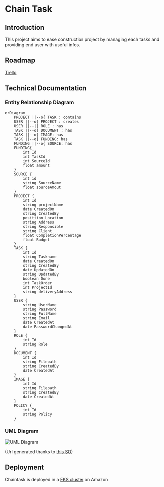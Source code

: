 # Chain Task



## Introduction 

This project aims to ease construction project by managing each tasks and providing end user with useful infos.

## Roadmap

[Trello](https://trello.com/b/DyvI6iCi/chain-task)

## Technical Documentation

### Entity Relationship Diagram

```mermaid
erDiagram
    PROJECT ||--o{ TASK : contains
    USER ||--o{ PROJECT : creates
    USER ||--|| ROLE : has
    TASK ||--o{ DOCUMENT : has
    TASK ||--o{ IMAGE: has
    TASK ||--o{ FUNDING: has
    FUNDING ||--o{ SOURCE: has
    FUNDING{
        int Id
        int TaskId
        int SourceId
        float amount
    }
    SOURCE {
        int id
        string SourceName
        float sourceAmout
    }
    PROJECT {
        int Id
        string projectName
        date CreatedOn
        string CreatedBy
        positiion Location
        string Address
        string Responsible
        string Client
        float CompletionPercentage
        float Budget
    }
    TASK {
        int Id
        string Taskname
        date CreatedOn
        string CreatedBy
        date UpdatedOn
        string UpdatedBy
        boolean Done
        int TaskOrder
        int ProjectId
        string deliveryAddress
    }
    USER {
        string UserName
        string Password
        string FullName
        string Email
        date CreatedAt
        date PasswordChangedAt
    }
    ROLE {
        int Id
        string Role
    }
    DOCUMENT {
        int Id
        string Filepath
        string CreatedBy 
        date CreatedAt 
    }
    IMAGE {
        int Id
        string Filepath
        string CreatedBy 
        date CreatedAt 
    }
    POLICY {
        int Id
        string Policy
    }
```

### UML Diagram 

![UML Diagram](www.plantuml.com/plantuml/png/HST1gi8m403Gg_n_WKQGL114segsYYXKkd0tJOC9cKnACh7N5zpuTk_Vai8ywHpnpp3FQIj4XALuMJPvp4b75OWrSQ625muyu1YMfF4DNYW3bXYI4rDGlnKp0d7skEVWDErERLyzLjLNqzPoKnw7wxhhPDF9-t2eRsNvR7jvELSV)

(Url generated thanks to [this SO](https://stackoverflow.com/questions/32203610/how-to-integrate-uml-diagrams-into-gitlab-or-github/32771815#32771815))

## Deployment

Chaintask is deployed in a [EKS cluster](https://kamalbowselvam.awsapps.com/start/) on Amazon 